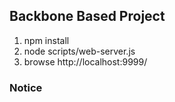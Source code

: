## Backbone Based Project



1. npm install
2. node scripts/web-server.js 
3. browse http://localhost:9999/



### Notice


